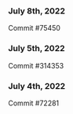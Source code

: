 ### July 8th, 2022

Commit #75450

### July 5th, 2022

Commit #314353


### July 4th, 2022

Commit #72281
